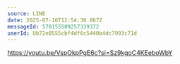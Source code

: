 ```yaml
---
source: LINE
date: 2025-07-16T12:54:30.067Z
messageId: 570155509257339372
userId: Ub72e0555cbf4df6c5440b4dc7993c71d
---
```


https://youtu.be/VspOkpPgE6c?si=Sz9kgoC4KEeboWbY